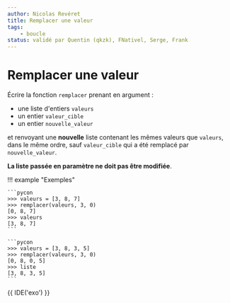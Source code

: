 ```yaml
---
author: Nicolas Revéret
title: Remplacer une valeur
tags:
    - boucle
status: validé par Quentin (qkzk), FNativel, Serge, Frank
---
```


# Remplacer une valeur

Écrire la fonction `remplacer` prenant en argument :

* une liste d'entiers `valeurs`
* un entier `valeur_cible`
* un entier `nouvelle_valeur`

et renvoyant une **nouvelle** liste contenant les mêmes valeurs que `valeurs`, dans le même ordre, sauf `valeur_cible` qui a été remplacé par `nouvelle_valeur`. 

**La liste passée en paramètre ne doit pas être modifiée**.

!!! example "Exemples"

    ```pycon
    >>> valeurs = [3, 8, 7]
    >>> remplacer(valeurs, 3, 0)
    [0, 8, 7]
    >>> valeurs
    [3, 8, 7]
    ```

    ```pycon
    >>> valeurs = [3, 8, 3, 5]
    >>> remplacer(valeurs, 3, 0)
    [0, 8, 0, 5]
    >>> liste
    [3, 8, 3, 5]
    ```

{{ IDE('exo') }}